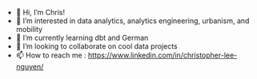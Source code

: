 - 👋 Hi, I’m Chris!
- 👀 I’m interested in data analytics, analytics engineering, urbanism, and mobility
- 🌱 I’m currently learning dbt and German
- 💞️ I’m looking to collaborate on cool data projects
- 📫 How to reach me : https://www.linkedin.com/in/christopher-lee-nguyen/

<!---
c-l-nguyen/c-l-nguyen is a ✨ special ✨ repository because its `README.md` (this file) appears on your GitHub profile.
You can click the Preview link to take a look at your changes.
--->
